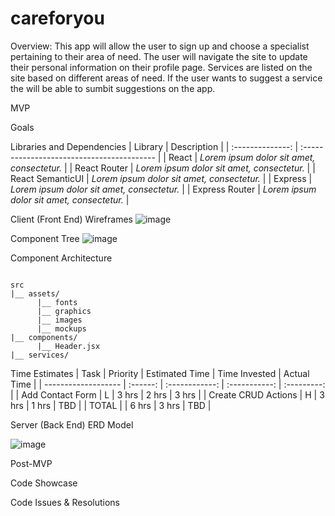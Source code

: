 # careforyou

Overview: This app will allow the user to sign up and choose a specialist pertaining to their area of need. The user will navigate the site to update their personal information on their profile page. Services are listed on the site based on different areas of need. If the user wants to suggest a service the will be able to sumbit suggestions on the app.

MVP


Goals

Libraries and Dependencies
|     Library      | Description                                |
| :--------------: | :----------------------------------------- |
|      React       | _Lorem ipsum dolor sit amet, consectetur._ |
|   React Router   | _Lorem ipsum dolor sit amet, consectetur._ |
| React SemanticUI | _Lorem ipsum dolor sit amet, consectetur._ |
|     Express      | _Lorem ipsum dolor sit amet, consectetur._ |
|  Express Router  | _Lorem ipsum dolor sit amet, consectetur._ |





Client (Front End)
Wireframes
![image](https://user-images.githubusercontent.com/87203079/135906343-ff14d500-bb91-448c-a8d6-a6e14bcc2dce.png)



Component Tree
![image](https://user-images.githubusercontent.com/87203079/135906681-ac186316-8c77-42c9-ad65-18ed4c4adbd5.png)




Component Architecture

``` structure

src
|__ assets/
      |__ fonts
      |__ graphics
      |__ images
      |__ mockups
|__ components/
      |__ Header.jsx
|__ services/

```


Time Estimates
| Task                | Priority | Estimated Time | Time Invested | Actual Time |
| ------------------- | :------: | :------------: | :-----------: | :---------: |
| Add Contact Form    |    L     |     3 hrs      |     2 hrs     |    3 hrs    |
| Create CRUD Actions |    H     |     3 hrs      |     1 hrs     |     TBD     |
| TOTAL               |          |     6 hrs      |     3 hrs     |     TBD     |


Server (Back End)
ERD Model


![image](https://user-images.githubusercontent.com/87203079/135937321-d48aed3f-2bbf-4bd2-98b8-67780d8e2d81.png)




Post-MVP

Code Showcase


Code Issues & Resolutions
